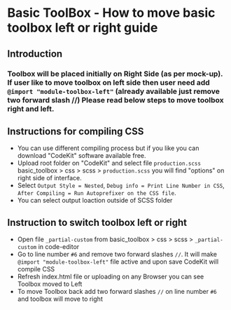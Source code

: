 # Basic ToolBox - How to move basic toolbox left or right guide

## Introduction

### Toolbox will be placed initially on Right Side (as per mock-up). If user like to move toolbox on left side then user need add `@import "module-toolbox-left"` (already available just remove two forward slash //) Please read below steps to move toolbox right and left.

## Instructions for compiling CSS

- You can use different compiling process but if you like you can download "CodeKit" software available free.
- Upload root folder on "CodeKit" and select file `production.scss` basic_toolbox > css > scss > `production.scss` you will find "options" on right side of interface.
- Select `Output Style = Nested`, `Debug info = Print Line Number in CSS`, `After Compiling = Run Autoprefixer on the CSS file`.
- You can select output loaction outside of SCSS folder

## Instruction to switch toolbox left or right

- Open file `_partial-custom` from basic_toolbox > css > scss > `_partial-custom` in code-editor
- Go to line number `#6` and remove two forward slashes `//`. It will make `@import "module-toolbox-left"` file active and upon save CodeKit will compile CSS
- Refresh index.html file or uploading on any Browser you can see Toolbox moved to Left
- To move Toolbox back add two forward slashes `//` on line number `#6` and toolbox will move to right
